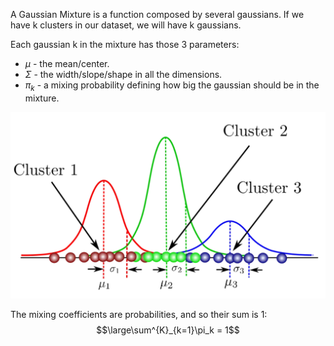 A Gaussian Mixture is a function composed by several gaussians.
If we have k clusters in our dataset, we will have k gaussians.

Each gaussian k in the mixture has those 3 parameters:
- $\mu$ - the mean/center.
- $\Sigma$ - the width/slope/shape in all the dimensions.
- $\pi_k$ - a mixing probability defining how big the gaussian should be in the mixture.

![](../z_images/Pasted%20image%2020230418102907.png)

The mixing coefficients are probabilities, and so their sum is 1:
$$\large\sum^{K}_{k=1}\pi_k = 1$$

